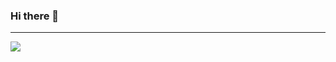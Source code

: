 ### Hi there 👋
---
<img src="https://github-readme-stats.vercel.app/api?username=vilgot&&show_icons=true&&theme=tokyonight">
